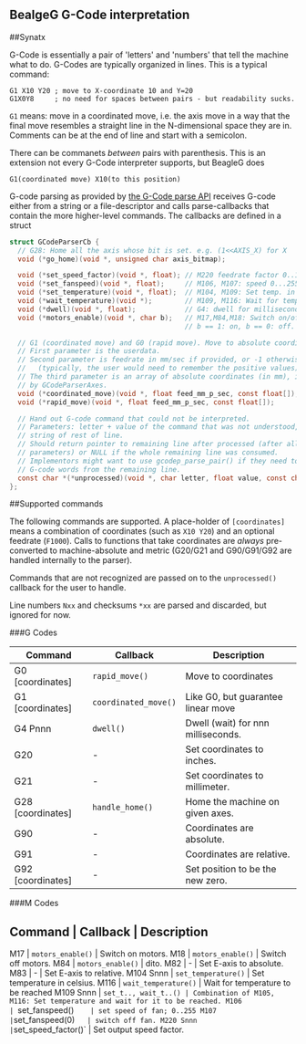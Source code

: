 BealgeG G-Code interpretation
-----------------------------

##Synatx

G-Code is essentially a pair of 'letters' and 'numbers' that tell the machine
what to do. G-Codes are typically organized in lines.
This is a typical command:

    G1 X10 Y20 ; move to X-coordinate 10 and Y=20
    G1X0Y8     ; no need for spaces between pairs - but readability sucks.

`G1` means: move in a coordinated move, i.e. the axis move in a way that the
final move resembles a straight line in the N-dimensional space they are in.
Comments can be at the end of line and start with a semicolon.

There can be commanets _between_ pairs with parenthesis. This is an extension
not every G-Code interpreter supports, but BeagleG does

    G1(coordinated move) X10(to this position)

G-code parsing as provided by [the G-Code parse API](./gcode-parser.h) receives
G-code either from a string or a file-descriptor and calls parse-callbacks that
contain the more higher-level commands.
The callbacks are defined in a struct

```c
struct GCodeParserCb {
  // G28: Home all the axis whose bit is set. e.g. (1<<AXIS_X) for X
  void (*go_home)(void *, unsigned char axis_bitmap);

  void (*set_speed_factor)(void *, float); // M220 feedrate factor 0..1
  void (*set_fanspeed)(void *, float);     // M106, M107: speed 0...255
  void (*set_temperature)(void *, float);  // M104, M109: Set temp. in Celsius.
  void (*wait_temperature)(void *);        // M109, M116: Wait for temp. reached.
  void (*dwell)(void *, float);            // G4: dwell for milliseconds.
  void (*motors_enable)(void *, char b);   // M17,M84,M18: Switch on/off motors
                                           // b == 1: on, b == 0: off.

  // G1 (coordinated move) and G0 (rapid move). Move to absolute coordinates. 
  // First parameter is the userdata.
  // Second parameter is feedrate in mm/sec if provided, or -1 otherwise.
  //   (typically, the user would need to remember the positive values).
  // The third parameter is an array of absolute coordinates (in mm), indexed
  // by GCodeParserAxes.
  void (*coordinated_move)(void *, float feed_mm_p_sec, const float[]);  // G1
  void (*rapid_move)(void *, float feed_mm_p_sec, const float[]);        // G0

  // Hand out G-code command that could not be interpreted.
  // Parameters: letter + value of the command that was not understood,
  // string of rest of line.
  // Should return pointer to remaining line after processed (after all consumed
  // parameters) or NULL if the whole remaining line was consumed.
  // Implementors might want to use gcodep_parse_pair() if they need to read
  // G-code words from the remaining line.
  const char *(*unprocessed)(void *, char letter, float value, const char *);
};
```

##Supported commands

The following commands are supported. A place-holder of `[coordinates]` means
a combination of coordinates (such as `X10 Y20`) and an optional feedrate
(`F1000`).
Calls to functions that take coordinates are _always_ pre-converted to
machine-absolute and metric (G20/G21 and G90/G91/G92 are handled internally
to the parser).

Commands that are not recognized are passed on to the `unprocessed()` callback
for the user to handle.

Line numbers `Nxx` and checksums `*xx` are parsed and discarded, but ignored
for now.

###G Codes

Command          | Callback             | Description
---------------- |----------------------|------------------------------------
G0 [coordinates] | `rapid_move()`       | Move to coordinates
G1 [coordinates] | `coordinated_move()` | Like G0, but guarantee linear move
G4 Pnnn          | `dwell()`            | Dwell (wait) for nnn milliseconds.
G20              | -                    | Set coordinates to inches.
G21              | -                    | Set coordinates to millimeter.
G28 [coordinates]| `handle_home()`      | Home the machine on given axes.
G90              | -                    | Coordinates are absolute.
G91              | -                    | Coordinates are relative.
G92 [coordinates]| -                    | Set position to be the new zero.

###M Codes

Command          | Callback             | Description
----------------------------------------------------------------------------
M17              | `motors_enable()`    | Switch on motors.
M18              | `motors_enable()`    | Switch off motors.
M84              | `motors_enable()`    | dito.
M82              | -                    | Set E-axis to absolute.
M83              | -                    | Set E-axis to relative.
M104 Snnn        | `set_temperature()`  | Set temperature in celsius.
M116             | `wait_temperature()` | Wait for temperature to be reached
M109 Snnn        | `set_t.., wait_t..() | Combination of M105, M116: Set temperature and wait for it to be reached.
M106             | `set_fanspeed()`     | set speed of fan; 0..255
M107             | `set_fanspeed(0)`    | switch off fan.
M220 Snnn        | `set_speed_factor()` | Set output speed factor.
